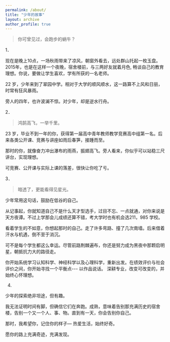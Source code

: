 ```yaml
---
permalink: /about/
title: "少年的故事"
layout: archive
author_profile: true
---
```


> 你可曾见过，会跑步的蜗牛？

1．


现在是晚上10点，一场秋雨带来了凉风，朝窗外看去，远处群山托起一枚玉盘。2015年，也是在这样一个夜晚，宿舍楼前，与三两好友就着月色, 畅谈自己的教育理想。你说，要做让学生喜欢，学有所获的一名老师。

22 岁，少年来到了翠园中学。相对于大学的顺风顺水，这一路算不上风和日丽，时常有狂风暴雨。

旁人的四年，也许波澜不惊。对少年，却是逆水行舟。

2． 

> 鸿鹄高飞，一举千里。

23 岁，毕业不到一年的你，获得第一届高中青年教师教学竞赛高中组第一名。后来各类公开课、竞赛与讲座如雨后春笋，接踵而至。

那时的你，就像奋力冲出瀑布的雨燕，振翅高飞。旁人看来，你似乎可以站稳三尺讲台，实现理想。

可竞赛、公开课与实际上课的落差，很快让你吃了亏。


3．

> 暗透了，更能看得见星光。

少年常用这句话，鼓励在低谷的自己。

从记事起，你就知道自己不是什么天才型选手，过目不忘、一点就通，对你来说是天方夜谭。不过上学那会儿成绩还算不错，考大学时也有机会选211，985 学校。

看着学生的不如意，你想起那时的自己。走了许多弯路、撞了几次南墙。后来借着汗水与机遇，倒不至于消沉。

可不是每个学生都这么幸运。尽管前路荆棘遍布，你还是努力成为黑夜中那颗启明星，朝抵抗力大的路径走。

你开始系统学习认知科学、神经科学以及心理科学，重新出发。在绩效评价与社会评价之间，你开始寻找一个平衡点--- 以作品说话。
深耕专业，改变可改变的，并始终心怀理想。

4.

少年的探索绝非坦途，但有趣。

我无法证明时间有脚，但确信它们在奔跑。成熟，意味着告别那充满历史的宿舍楼，告别一个又一个人、事、物。直到有一天，你会告别你自己。

那时，我希望你，记住你的样子— 热爱生活，始终好奇。

愿你的路上充满奇迹，充满发现。



